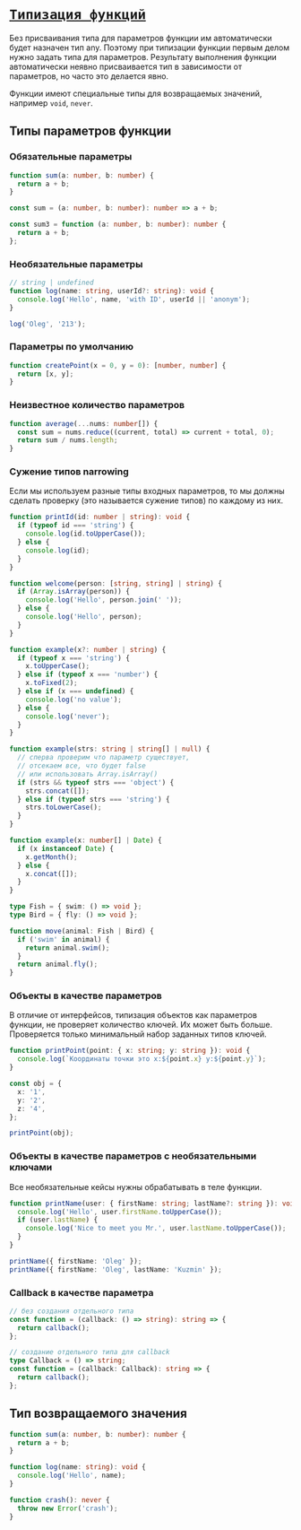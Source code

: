 # [`Типизация функций`](../index.md)

Без присваивания типа для параметров функции им автоматически будет назначен тип any. Поэтому при типизации функции первым делом нужно задать типа для параметров. Результату выполнения функции автоматически неявно присваивается тип в зависимости от параметров, но часто это делается явно.

Функции имеют специальные типы для возвращаемых значений, например `void`, `never`.

## Типы параметров функции

### Обязательные параметры

```ts
function sum(a: number, b: number) {
  return a + b;
}

const sum = (a: number, b: number): number => a + b;

const sum3 = function (a: number, b: number): number {
  return a + b;
};
```

### Необязательные параметры

```ts
// string | undefined
function log(name: string, userId?: string): void {
  console.log('Hello', name, 'with ID', userId || 'anonym');
}

log('Oleg', '213');
```

### Параметры по умолчанию

```ts
function createPoint(x = 0, y = 0): [number, number] {
  return [x, y];
}
```

### Неизвестное количество параметров

```ts
function average(...nums: number[]) {
  const sum = nums.reduce((current, total) => current + total, 0);
  return sum / nums.length;
}
```

### Сужение типов narrowing

Если мы используем разные типы входных параметров, то мы должны сделать проверку (это называется сужение типов) по каждому из них.

```ts
function printId(id: number | string): void {
  if (typeof id === 'string') {
    console.log(id.toUpperCase());
  } else {
    console.log(id);
  }
}
```

```ts
function welcome(person: [string, string] | string) {
  if (Array.isArray(person)) {
    console.log('Hello', person.join(' '));
  } else {
    console.log('Hello', person);
  }
}
```

```ts
function example(x?: number | string) {
  if (typeof x === 'string') {
    x.toUpperCase();
  } else if (typeof x === 'number') {
    x.toFixed(2);
  } else if (x === undefined) {
    console.log('no value');
  } else {
    console.log('never');
  }
}
```

```ts
function example(strs: string | string[] | null) {
  // сперва проверим что параметр существует,
  // отсекаем все, что будет false
  // или использовать Array.isArray()
  if (strs && typeof strs === 'object') {
    strs.concat([]);
  } else if (typeof strs === 'string') {
    strs.toLowerCase();
  }
}
```

```ts
function example(x: number[] | Date) {
  if (x instanceof Date) {
    x.getMonth();
  } else {
    x.concat([]);
  }
}
```

```ts
type Fish = { swim: () => void };
type Bird = { fly: () => void };

function move(animal: Fish | Bird) {
  if ('swim' in animal) {
    return animal.swim();
  }
  return animal.fly();
}
```

### Объекты в качестве параметров

В отличие от интерфейсов, типизация объектов как параметров функции, не проверяет количество ключей. Их может быть больше. Проверяется только минимальный набор заданных типов ключей.

```ts
function printPoint(point: { x: string; y: string }): void {
  console.log(`Координаты точки это x:${point.x} y:${point.y}`);
}

const obj = {
  x: '1',
  y: '2',
  z: '4',
};

printPoint(obj);
```

### Объекты в качестве параметров с необязательными ключами

Все необязательные кейсы нужны обрабатывать в теле функции.

```ts
function printName(user: { firstName: string; lastName?: string }): void {
  console.log('Hello', user.firstName.toUpperCase());
  if (user.lastName) {
    console.log('Nice to meet you Mr.', user.lastName.toUpperCase());
  }
}

printName({ firstName: 'Oleg' });
printName({ firstName: 'Oleg', lastName: 'Kuzmin' });
```

### Callback в качестве параметра

```ts
// без создания отдельного типа
const function = (callback: () => string): string => {
  return callback();
};

// создание отдельного типа для callback
type Callback = () => string;
const function = (callback: Callback): string => {
  return callback();
};
```

## Тип возвращаемого значения

```ts
function sum(a: number, b: number): number {
  return a + b;
}

function log(name: string): void {
  console.log('Hello', name);
}

function crash(): never {
  throw new Error('crash');
}
```
